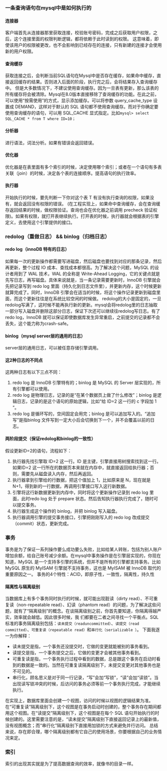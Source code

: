 ### 一条查询语句在mysql中是如何执行的
#### 连接器
客户端首先从连接器那里获取连接，校验账号密码，完成之后获取用户权限，之后，这个连接里面的权限判断逻辑，都将依赖于此时读到的权限。 这意味着，即使该用户的权限被更改，也不会影响到已经存在的连接，只有新建的连接才会使用新的用户权限。

#### 查询缓存
获取连接之后，会判断当前SQL语句在Mysql中是否存在缓存，如果命中缓存，直接返回缓存的结果。否则进入后面的阶段，执行完之后，会将结果存入查询缓存中。
但是大多数情况下，不建议使用查询缓存。因为一旦表有更新，那么该表的所有缓存将会被清除。Mysql在8.0版本直接移除了查询缓存的功能。在此之前，可以使用“按需使用”的方式，显示添加缓存。可以将参数 query_cache_type 设置成 DEMAND，这样对于默认的 SQL 语句都不使用查询缓存。而对于你确定要使用查询缓存的语句，可以用 SQL_CACHE 显式指定。比如`mysql> select SQL_CACHE * from T where ID=10；`

#### 分析器
进行语法，词法分析。如果有错误会返回错误。

#### 优化器
优化器是在表里面有多个索引的时候，决定使用哪个索引；或者在一个语句有多表关联（join）的时候，决定各个表的连接顺序。提高语句的执行效率。

#### 执行器
开始执行的时候，要先判断一下你对这个表 T 有没有执行查询的权限，如果没有，就会返回没有权限的错误。 (在工程实现上，如果命中查询缓存，会在查询缓存返回结果的时候，做权限验证。查询也会在优化器之前调用 precheck 验证权限)。如果有权限，就打开表继续执行。打开表的时候，执行器就会根据表的引擎定义，去使用这个引擎提供的接口。


### redolog（重做日志） && binlog（归档日志）
#### redo log（innoDB 特有的日志）
如果每一次的更新操作都需要写进磁盘，然后磁盘也要找到对应的那条记录，然后再更新，整个过程 IO 成本、查找成本都很高。为了解决这个问题，MySQL 的设计者用到了 WAL 技术，WAL 的全称是 Write-Ahead Logging，它的关键点就是先写日志，再写磁盘。具体来说就是，当一条记录需要更新时，InnoDB 引擎就会先把记录写到 redo log 里面（持久化到日志文件里），并更新内存，这个时候更新就算完成了。同时，InnoDB 引擎会在适当的时候，将这个操作记录更新到磁盘里面，而这个更新往往是在系统比较空闲的时候做。
redolog的大小是固定的，一旦redolog写满了，这时候不能再执行新的更新。mysql会将redolog里的日志抽取一部分写入磁盘并删除这部分日志，保证下次还可以继续往redolog写日志。有了 redo log，InnoDB 就可以保证即使数据库发生异常重启，之前提交的记录都不会丢失，这个能力称为crash-safe。

#### binlog（mysql server层的通用的日志）
server层的通用日志，可以被任意存储引擎调用。

#### 这2种日志的不同点
这两种日志有以下三点不同：
1. redo log 是 InnoDB 引擎特有的；binlog 是 MySQL 的 Server 层实现的，所有引擎都可以使用。
2. redo log 是物理日志，记录的是“在某个数据页上做了什么修改”；binlog 是逻辑日志，记录的是这个语句的原始逻辑，比如“给 ID=2 这一行的 c 字段加 1 ”。
3. redo log 是循环写的，空间固定会用完；binlog 是可以追加写入的。“追加写”是指binlog 文件写到一定大小后会切换到下一个，并不会覆盖以前的日志。

#### 两阶段提交（保证redolog和binlog的一致性）
假设更新ID=2的语句，流程如下：
1. 执行器先找引擎取 ID=2 这一行。ID 是主键，引擎直接用树搜索找到这一行。如果ID=2 这一行所在的数据页本来就在内存中，就直接返回给执行器；否则，需要先从磁盘读入内存，然后再返回。
2. 执行器拿到引擎给的行数据，把这个值加上 1，比如原来是 N，现在就是 N+1，得到新的一行数据，再调用引擎接口写入这行新数据。
3. 引擎将这行新数据更新到内存中，同时将这个更新操作记录到 redo log 里面，此时redo log 处于 prepare 状态。然后告知执行器执行完成了，随时可以提交事务。
4. 执行器生成这个操作的 binlog，并把 binlog 写入磁盘。
5. 执行器调用引擎的提交事务接口，引擎把刚刚写入的 redo log 改成提交（commit）状态，更新完成。

### 事务
事务是为了保证一系列操作要么成功要么失败，比如给某人转账，包括为别人账户增加余额，给自己账号减少余额。在mysql中事务操作是在引擎层实现的，你现在知道，MySQL 是一个支持多引擎的系统，但并不是所有的引擎都支持事务。比如 MySQL 原生的 MyISAM 引擎就不支持事务，这也是
MyISAM 被 InnoDB 取代的重要原因之一。
事务的4个特性：ACID，即原子性，一致性，隔离性，持久性
#### 隔离性与隔离级别
当数据库上有多个事务同时执行的时候，就可能出现脏读（dirty read）、不可重复读（non-repeatable read）、幻读（phantom read）的问题，为了解决这些问题，就有了“隔离级别”的概念。在谈隔离级别之前，你首先要知道，你隔离得越严实，效率就会越低。因此很多时候，我
们都要在二者之间寻找一个平衡点。SQL 标准的事务隔离级别包括：`读未提交（readuncommitted）`、`读提交（read committed）`、`可重复读（repeatable read）`和`串行化（serializable ）`。
下面我逐一为你解释：
- 读未提交是指，一个事务还没提交时，它做的变更就能被别的事务看到。
- 读提交是指，一个事务提交之后，它做的变更才会被其他事务看到。
- 可重复读是指，一个事务执行过程中看到的数据，总是跟这个事务在启动时看到的数据是一致的。当然在可重复读隔离级别下，未提交变更对其他事务也是不可见的。
- 串行化，顾名思义是对于同一行记录，“写”会加“写锁”，“读”会加“读锁”。当出现读写锁冲突的时候，后访问的事务必须等前一个事务执行完成，才能继续执行。

在实现上，数据库里面会创建一个视图，访问的时候以视图的逻辑结果为准。在“可重复读”隔离级别下，这个视图是在事务启动时创建的，整个事务存在期间都用这个视图。在“读提交”隔离级别下，这个视图是在每个 SQL 语句开始执行的时候创建的。这里需要注意的是，“读未提交”隔离级别下直接返回记录上的最新值，没有视图概念；而“串行化”隔离级别下直接用加锁的方式来避免并行访问。
总结来说，存在即合理，哪个隔离级别都有它自己的使用场景，你要根据自己的业务情况来定。

### 索引
索引的出现其实就是为了提高数据查询的效率，就像书的目录一样。